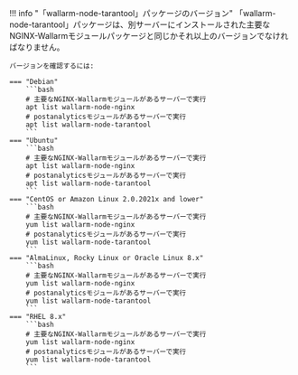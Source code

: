 !!! info "「wallarm-node-tarantool」パッケージのバージョン"
    「wallarm-node-tarantool」パッケージは、別サーバーにインストールされた主要なNGINX-Wallarmモジュールパッケージと同じかそれ以上のバージョンでなければなりません。

    バージョンを確認するには:

    === "Debian"
        ```bash
        # 主要なNGINX-Wallarmモジュールがあるサーバーで実行
        apt list wallarm-node-nginx
        # postanalyticsモジュールがあるサーバーで実行
        apt list wallarm-node-tarantool
        ```
    === "Ubuntu"
        ```bash
        # 主要なNGINX-Wallarmモジュールがあるサーバーで実行
        apt list wallarm-node-nginx
        # postanalyticsモジュールがあるサーバーで実行
        apt list wallarm-node-tarantool
        ```
    === "CentOS or Amazon Linux 2.0.2021x and lower"
        ```bash
        # 主要なNGINX-Wallarmモジュールがあるサーバーで実行
        yum list wallarm-node-nginx
        # postanalyticsモジュールがあるサーバーで実行
        yum list wallarm-node-tarantool
        ```
    === "AlmaLinux, Rocky Linux or Oracle Linux 8.x"
        ```bash
        # 主要なNGINX-Wallarmモジュールがあるサーバーで実行
        yum list wallarm-node-nginx
        # postanalyticsモジュールがあるサーバーで実行
        yum list wallarm-node-tarantool
        ```
    === "RHEL 8.x"
        ```bash
        # 主要なNGINX-Wallarmモジュールがあるサーバーで実行
        yum list wallarm-node-nginx
        # postanalyticsモジュールがあるサーバーで実行
        yum list wallarm-node-tarantool
        ```
